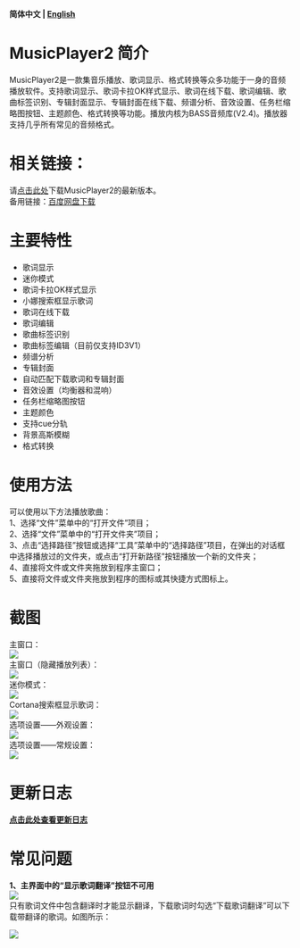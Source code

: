 **简体中文 | [English](https://github.com/zhongyang219/MusicPlayer2/blob/master/README_en-us.md)**<br>

# MusicPlayer2 简介
MusicPlayer2是一款集音乐播放、歌词显示、格式转换等众多功能于一身的音频播放软件。支持歌词显示、歌词卡拉OK样式显示、歌词在线下载、歌词编辑、歌曲标签识别、专辑封面显示、专辑封面在线下载、频谱分析、音效设置、任务栏缩略图按钮、主题颜色、格式转换等功能。播放内核为BASS音频库(V2.4)。播放器支持几乎所有常见的音频格式。<br>
# 相关链接：<br>
请[点击此处](https://github.com/zhongyang219/MusicPlayer2/releases)下载MusicPlayer2的最新版本。<br>
备用链接：[百度网盘下载](https://pan.baidu.com/s/1i5QNwFF)<br>
# 主要特性
* 歌词显示<br>
* 迷你模式
* 歌词卡拉OK样式显示
* 小娜搜索框显示歌词
* 歌词在线下载
* 歌词编辑
* 歌曲标签识别
* 歌曲标签编辑（目前仅支持ID3V1）
* 频谱分析
* 专辑封面
* 自动匹配下载歌词和专辑封面
* 音效设置（均衡器和混响）
* 任务栏缩略图按钮
* 主题颜色
* 支持cue分轨
* 背景高斯模糊
* 格式转换
# 使用方法
可以使用以下方法播放歌曲：<br>
1、选择“文件”菜单中的“打开文件”项目；<br>
2、选择“文件”菜单中的“打开文件夹”项目；<br>
3、点击“选择路径”按钮或选择“工具”菜单中的“选择路径”项目，在弹出的对话框中选择播放过的文件夹，或点击“打开新路径”按钮播放一个新的文件夹；<br>
4、直接将文件或文件夹拖放到程序主窗口；<br>
5、直接将文件或文件夹拖放到程序的图标或其快捷方式图标上。<br>
# 截图
主窗口：<br>
![](Screenshots/Main_window.png)<br>
主窗口（隐藏播放列表）：<br>
![](Screenshots/Main_window2.png)<br>
迷你模式：<br>
![](Screenshots/Mini_mode.png)<br>
Cortana搜索框显示歌词：<br>
![](Screenshots/Cortana_lyric.png)<br>
选项设置——外观设置：<br>
![](Screenshots/options.png)<br>
选项设置——常规设置：<br>
![](Screenshots/options2.png)<br>

# 更新日志
**[点击此处查看更新日志](https://github.com/zhongyang219/MusicPlayer2/blob/master/Documents/update_log.md)**
<br>

# 常见问题
**1、主界面中的“显示歌词翻译”按钮不可用**<br>
![](Screenshots/images/image1.JPG)<br>
只有歌词文件中包含翻译时才能显示翻译，下载歌词时勾选“下载歌词翻译”可以下载带翻译的歌词。如图所示：<br>

![](Screenshots/images/image2.jpg)

